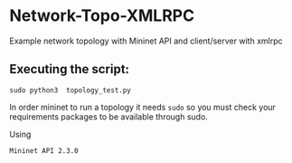 # Network-Topo-XMLRPC
Example  network topology with Mininet API and client/server with xmlrpc


## Executing the script:

```
sudo python3  topology_test.py

```
In order mininet to run a topology it needs `sudo` so you must check your requirements packages to be available through sudo.

Using

`Mininet API 2.3.0`
